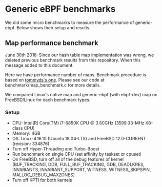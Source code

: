 # Generic eBPF benchmarks

We did some micro benchmarks to measure the performance
of generic-ebpf. Below shows their setup and results.

## Map performance benchmark

June 30th 2018: Since our hash table map implementation was wrong, we deleted previous benchmark
results from this repository. When this message added to this document.

Here we have performance number of maps. Benchmark procedure is based on [tommyds's
one](http://www.tommyds.it/doc/benchmark). Please see our code at benchmark/map\_benchmark.c
for more details.

We compared Linux's native map and generic-ebpf (with ebpf-dev) map on FreeBSD/Linux for each benchmark types.

### Setup

- CPU: Intel(R) Core(TM) i7-6850K CPU @ 3.60GHz (3599.03-MHz K8-class CPU)
- Memory: 4GB
- OS: Linux-4.16.10 (Ubuntu 18.04-LTS) and FreeBSD 12.0-CUREENT (revision: 334876)
- Turn off Hyper-Threading and Turbo-Boost
- Run benchmark on single CPU (set affinity by taskset or cpuset)
- On FreeBSD, turn off all of the debug features of kernel (BUF\_TRACKING, DDB, FULL\_BUF\_TRACKING, GDB, DEADLKRES, INVARIANTS, INVARIANT\_SUPPORT, WITNESS, WITNESS\_SKIPSPIN, MALLOC\_DEBUG\_MAXZONES)
- Turn off KPTI for both kernels

<!---
### Results

#### Hashtable Map

Below shows benchmark results for hashtable map. Lower is better.

##### Insert
![Insert](plots/hashtable_map_bench_insert.png "Hashtable insert")

##### Change
![Change](plots/hashtable_map_bench_change.png "Hashtable change")

##### Hit
![Hit](plots/hashtable_map_bench_hit.png "Hashtable hit")

##### Miss
![Miss](plots/hashtable_map_bench_miss.png "Hashtable miss")

##### Remove
![Remove](plots/hashtable_map_bench_remove.png "Hashtable remove")
-->
